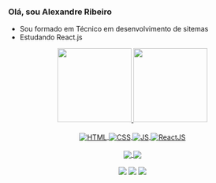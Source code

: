 ### Olá, sou Alexandre Ribeiro 
  - Sou formado em Técnico em desenvolvimento de sitemas
  - Estudando React.js
 <div align="center">
  <a href="https://github.com/Alexandre365">
  <img height="150em" src="https://github-readme-stats.vercel.app/api?username=Alexandre365&show_icons=true&theme=dark&include_all_commits=true&count_private=true"/>
  <img height="150em" src="https://github-readme-stats.vercel.app/api/top-langs/?username=Alexandre365&layout=compact&langs_count=7&theme=dark"/>
</div>
 <div  align="center"><br>
  <img align="center" alt="HTML"  src="https://img.shields.io/badge/HTML5-E34F26?style=for-the-badge&logo=html5&logoColor=white">
  <img align="center" alt="CSS"   src="https://img.shields.io/badge/CSS3-1572B6?style=for-the-badge&logo=css3&logoColor=white">
  <img align="center" alt="JS"    src="https://img.shields.io/badge/JavaScript-F7DF1E?style=for-the-badge&logo=javascript&logoColor=black">
  <img align="center" alt="ReactJS" src="https://img.shields.io/badge/React-20232A?style=for-the-badge&logo=react&logoColor=61DAFB">
</div>
 <br>
<div  align="center">
  <a href="https://github.com/Alexandre365/Clone-Twitte">
  <img align="center" src="https://github-readme-stats.vercel.app/api/pin/?username=Alexandre365&repo=Clone-Twitte&theme=dark" />
</a>
<a href="https://github.com/Alexandre365/PokeXS">
  <img align="center" src="https://github-readme-stats.vercel.app/api/pin/?username=Alexandre365&repo=PokeXS&theme=dark" />
</a>
</div>
   <br>
<div align="center"> 
  <a href="https://www.instagram.com/alex_morri/" target="_blank"><img src="https://img.shields.io/badge/Instagram-E4405F?style=for-the-badge&logo=instagram&logoColor=white" target="_blank"></a>
   <a href="https://www.linkedin.com/in/alexandre-ribeiro-54b397167/" target="_blank"><img src="https://img.shields.io/badge/LinkedIn-0077B5?style=for-the-badge&logo=linkedin&logoColor=white" target="_blank"></a>
   <a href = "mailto:tube998@gmail.com"><img src="https://img.shields.io/badge/-Gmail-%23333?style=for-the-badge&logo=gmail&logoColor=white" target="_blank"></a>
</div>
